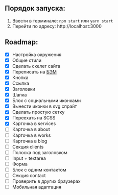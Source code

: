 ## Порядок запуска:

1. Ввести в терминале: `npm start` или `yarn start`
2. Перейти по адресу: http://localhost:3000

## Roadmap:

- [x] Настройка окружения
- [x] Общие стили
- [x] Сделать скелет сайта
- [x] Переписать на [БЭМ](https://ru.bem.info/)
- [x] Кнопка
- [x] Ссылка
- [x] Заголовки
- [x] Шапка
- [x] Блок с социальными иконками
- [x] Вынести иконки в svg спрайт
- [x] Сделать простую сетку
- [x] Переехать на SCSS
- [x] Карточка в services
- [ ] Карточка в about
- [ ] Карточка в works
- [ ] Карточка в blog
- [ ] Секция clients
- [ ] Полоска под заголовком
- [ ] Input + textarea
- [ ] Форма
- [ ] Блок с одним контактом
- [ ] Секция contact
- [ ] Проверить в других браузерах
- [ ] Мобильная адаптация
